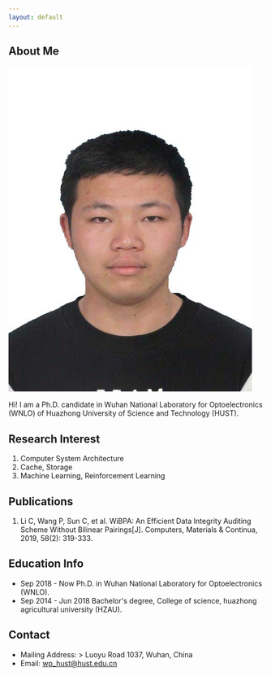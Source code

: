 ```yaml
---
layout: default
---
```


## About Me

<img class="profile-picture" src="sherlock.jpg">

Hi! I am a Ph.D. candidate in Wuhan National Laboratory for Optoelectronics (WNLO) of Huazhong University of Science and Technology (HUST).

## Research Interest

1. Computer System Architecture
2. Cache, Storage
3. Machine Learning, Reinforcement Learning

## Publications

1. Li C, Wang P, Sun C, et al. WiBPA: An Efficient Data Integrity Auditing Scheme Without Bilinear Pairings[J]. Computers, Materials & Continua, 2019, 58(2): 319-333.

## Education Info

* Sep 2018 - Now Ph.D. in Wuhan National Laboratory for Optoelectronics (WNLO).
* Sep 2014 - Jun 2018 Bachelor's degree, College of science, huazhong agricultural university (HZAU).


## Contact

* Mailing Address: > Luoyu Road 1037, Wuhan, China
* Email: [wp_hust@hust.edu.cn](mailto:wp_hust@hust.edu.cn)
